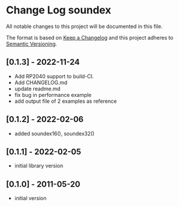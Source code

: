 # Change Log soundex

All notable changes to this project will be documented in this file.

The format is based on [Keep a Changelog](http://keepachangelog.com/)
and this project adheres to [Semantic Versioning](http://semver.org/).


## [0.1.3] - 2022-11-24
- Add RP2040 support to build-CI.
- Add CHANGELOG.md
- update readme.md
- fix bug in performance example
- add output file of 2 examples as reference


## [0.1.2] - 2022-02-06
- added soundex16(), soundex32()

## [0.1.1] - 2022-02-05
- initial library version

## [0.1.0] - 2011-05-20
- initial version

